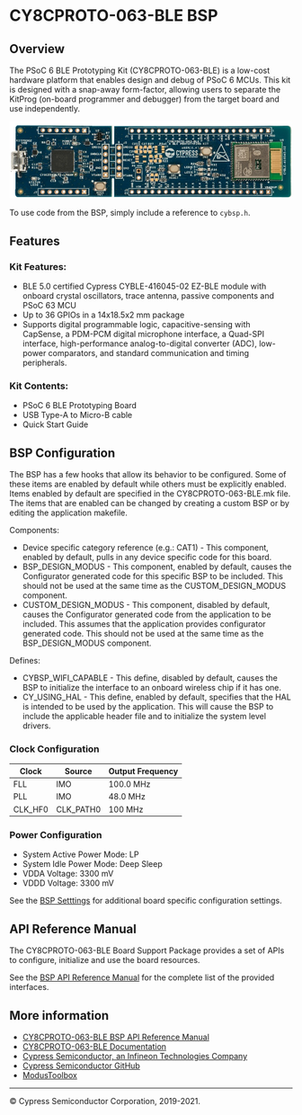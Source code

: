 # CY8CPROTO-063-BLE BSP

## Overview

The PSoC 6 BLE Prototyping Kit (CY8CPROTO-063-BLE) is a low-cost hardware platform that enables design and debug of PSoC 6 MCUs. This kit is designed with a snap-away form-factor, allowing users to separate the KitProg (on-board programmer and debugger) from the target board and use independently.

![](docs/html/board.png)

To use code from the BSP, simply include a reference to `cybsp.h`.

## Features

### Kit Features:

* BLE 5.0 certified Cypress CYBLE-416045-02 EZ-BLE module with onboard crystal oscillators, trace antenna, passive components and PSoC 63 MCU
* Up to 36 GPIOs in a 14x18.5x2 mm package
* Supports digital programmable logic, capacitive-sensing with CapSense, a PDM-PCM digital microphone interface, a Quad-SPI interface, high-performance analog-to-digital converter (ADC), low-power comparators, and standard communication and timing peripherals.

### Kit Contents:

* PSoC 6 BLE Prototyping Board
* USB Type-A to Micro-B cable
* Quick Start Guide

## BSP Configuration

The BSP has a few hooks that allow its behavior to be configured. Some of these items are enabled by default while others must be explicitly enabled. Items enabled by default are specified in the CY8CPROTO-063-BLE.mk file. The items that are enabled can be changed by creating a custom BSP or by editing the application makefile.

Components:
* Device specific category reference (e.g.: CAT1) - This component, enabled by default, pulls in any device specific code for this board.
* BSP_DESIGN_MODUS - This component, enabled by default, causes the Configurator generated code for this specific BSP to be included. This should not be used at the same time as the CUSTOM_DESIGN_MODUS component.
* CUSTOM_DESIGN_MODUS - This component, disabled by default, causes the Configurator generated code from the application to be included. This assumes that the application provides configurator generated code. This should not be used at the same time as the BSP_DESIGN_MODUS component.

Defines:
* CYBSP_WIFI_CAPABLE - This define, disabled by default, causes the BSP to initialize the interface to an onboard wireless chip if it has one.
* CY_USING_HAL - This define, enabled by default, specifies that the HAL is intended to be used by the application. This will cause the BSP to include the applicable header file and to initialize the system level drivers.

### Clock Configuration

| Clock    | Source    | Output Frequency |
|----------|-----------|------------------|
| FLL      | IMO       | 100.0 MHz        |
| PLL      | IMO       | 48.0 MHz         |
| CLK_HF0  | CLK_PATH0 | 100 MHz          |

### Power Configuration

* System Active Power Mode: LP
* System Idle Power Mode: Deep Sleep
* VDDA Voltage: 3300 mV
* VDDD Voltage: 3300 mV

See the [BSP Setttings][settings] for additional board specific configuration settings.

## API Reference Manual

The CY8CPROTO-063-BLE Board Support Package provides a set of APIs to configure, initialize and use the board resources.

See the [BSP API Reference Manual][api] for the complete list of the provided interfaces.

## More information
* [CY8CPROTO-063-BLE BSP API Reference Manual][api]
* [CY8CPROTO-063-BLE Documentation](http://www.cypress.com/CY8CPROTO-063-BLE)
* [Cypress Semiconductor, an Infineon Technologies Company](http://www.cypress.com)
* [Cypress Semiconductor GitHub](https://github.com/cypresssemiconductorco)
* [ModusToolbox](https://www.cypress.com/products/modustoolbox-software-environment)

[api]: https://cypresssemiconductorco.github.io/TARGET_CY8CPROTO-063-BLE/html/modules.html
[settings]: https://cypresssemiconductorco.github.io/TARGET_CY8CPROTO-063-BLE/html/md_bsp_settings.html

---
© Cypress Semiconductor Corporation, 2019-2021.